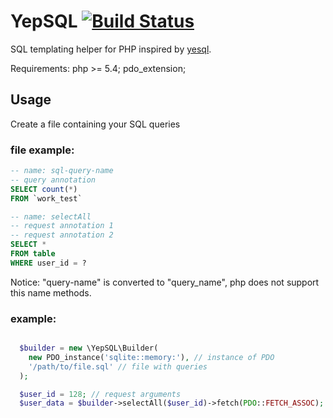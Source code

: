 # YepSQL [![Build Status](https://travis-ci.org/LionsHead/YepSQL.svg?branch=master)](https://travis-ci.org/LionsHead/YepSQL)
SQL templating helper for PHP inspired by [yesql](https://github.com/krisajenkins/yesql).

Requirements:
  php >= 5.4;
  pdo_extension;

## Usage
Create a file containing your SQL queries
### file example:
````sql
-- name: sql-query-name
-- query annotation
SELECT count(*)
FROM `work_test`

-- name: selectAll
-- request annotation 1
-- request annotation 2
SELECT *
FROM table
WHERE user_id = ?
````

Notice: "query-name" is converted to "query_name", php does not support this name methods.

### example:

````php

  $builder = new \YepSQL\Builder(
    new PDO_instance('sqlite::memory:'), // instance of PDO
    '/path/to/file.sql' // file with queries
  );

  $user_id = 128; // request arguments
  $user_data = $builder->selectAll($user_id)->fetch(PDO::FETCH_ASSOC);
````
